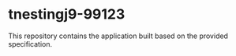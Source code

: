 # tnestingj9-99123

This repository contains the application built based on the provided specification.